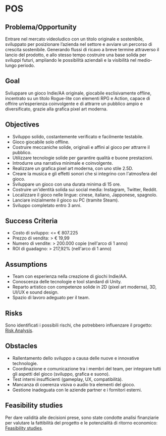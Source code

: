 # POS

## Problema/Opportunity

Entrare nel mercato videoludico con un titolo originale e sostenibile, sviluppato
per posizionare l’azienda nel settore e avviare un percorso di crescita sostenibile.
Generando flussi di ricavo a breve termine attraverso il lancio del prodotto,
e allo stesso tempo costruire una base solida per sviluppi futuri, ampliando
le possibilità aziendali e la visibilità nel medio-lungo periodo.

## Goal

Sviluppare un gioco Indie/AA originale, giocabile esclisivamente offline,
incentrato su un titolo Rogue-lite con elementi RPG e Action, capace di offrire
un’esperienza coinvolgente e di attrarre un pubblico ampio e diversificato,
grazie alla grafica pixel art moderna.

## Objectives

- Sviluppo solido, costantemente verificato e facilmente testabile.
- Gioco giocabile solo offline.
- Costruire meccaniche solide, originali e affini al gioco per attrarre il pubblico.
- Utilizzare tecnologie solide per garantire qualità e buone prestazioni.
- Introdurre una narrativa minimale e coinvolgente.
- Realizzare un grafica pixel art moderna, con uno stile 2.5D.
- Creare la musica e gli effetti sonori che si integrino con l'atmosfera del gioco.
- Sviluppare un gioco con una durata minima di 15 ore.
- Costruire un'identità solida sui social media: Instagram, Twitter, Reddit.
- Localizzare il gioco nelle lingue: cinese, italiano, Japponese, spagnolo.
- Lanciare inizialmente il gioco su PC (tramite Steam).
- Sviluppo completato entro 3 anni.

## Success Criteria

- Costo di sviluppo: <= € 807.225
- Prezzo di vendita: > € 19,99
- Numero di vendite: > 200.000 copie (nell'arco di 1 anno)
- ROI di guadagno: > 217,92% (nell'arco di 1 anno)

## Assumptions

- Team con esperienza nella creazione di giochi Indie/AA.
- Conoscenza delle tecnologie e tool standard di Unity.
- Reparto artistico con competenze solide in 2D (pixel art moderna), 3D, UI/UX e sound design.
- Spazio di lavoro adeguato per il team.

## Risks

Sono identificati i possibili rischi, che potrebbero influenzare il progetto:
[Risk Analysis](Risk-Analysis.md).

## Obstacles

- Rallentamento dello sviluppo a causa delle nuove e innovative technologie.
- Coordinazione e comunicazione tra i membri del team, per integrare tutti
  gli aspetti del gioco (sviluppo, grafica e suono).
- Test interni insufficienti (gameplay, UX, compatibilità).
- Mancanza di coerenza visiva o audio tra elementi del gioco.
- Gestione inadeguata con le aziende partner e i fornitori esterni.

## Feasibility studies

Per dare validità alle decisioni prese, sono state condotte analisi finanziarie
per valutare la fattibilità del progetto e le potenzialità di ritorno economico:
[Feasibility studies](Feasibility-Studies.md).

